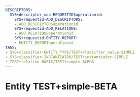 ```yaml
---
DESCRIPTORS:
  SYS+descriptor_map-REQUESTID$operationid:
    SYS+requestid-ADD_DESCRIPTORS:
    - ADD_DESCRIPTORSoperationid
    SYS+requestid-ADD_RELATIONS:
    - ADD_RELATIONSoperationid
    SYS+requestid-ENTITY_REPORT:
    - ENTITY_REPORToperationid
TAGS:
- SYS+classifier-ENTITY_TYPE/TEST+classifier_value-SIMPLE
- SYS+classifier-INSTANTIATOR/TEST+instantiator-SIMPLE
- TEST+relation-BASIC/TEST+simple-ALPHA
---
```

# Entity TEST+simple-BETA


